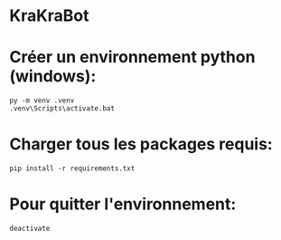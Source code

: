 # KraKraBot


# Créer un environnement python (windows):

	py -m venv .venv
	.venv\Scripts\activate.bat

# Charger tous les packages requis:

	pip install -r requirements.txt

# Pour quitter l'environnement:

	deactivate
